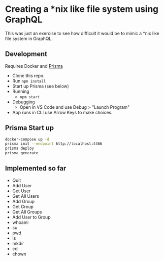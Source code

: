 # Creating a *nix like file system using GraphQL
This was just an exercise to see how difficult it would be to mimic a *nix like file system in GraphQL.

## Development
Requires Docker and [Prisma](https://www.prisma.io/docs/get-started/01-setting-up-prisma-new-database-JAVASCRIPT-a002/)

* Clone this repo.
* Run ``` npm install ```
* Start up Prisma (see below)
* Running
  * ``` npm start ```
* Debugging
  * Open in VS Code and use Debug > "Launch Program"
* App runs in CLI use Arrow Keys to make choices.

## Prisma Start up
```bash
docker-compose up -d
prisma init --endpoint http://localhost:4466
prisma deploy
prisma generate
```

## Implemented so far
  * Quit
  * Add User
  * Get User
  * Get All Users
  * Add Group
  * Get Group
  * Get All Groups
  * Add User to Group
  * whoami
  * su
  * pwd
  * ls
  * mkdir
  * cd
  * chown
